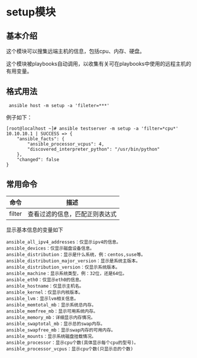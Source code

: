 # setup模块

## 基本介绍

这个模块可以搜集远端主机的信息，包括cpu、内存、硬盘。

这个模块被playbooks自动调用，以收集有关可在playbooks中使用的远程主机的有用变量。

## 格式用法

```shell
 ansible host -m setup -a 'fileter=***'
```

例子如下：

```shell
[root@localhost ~]# ansible testserver -m setup -a 'filter=*cpu*'
10.10.10.1 | SUCCESS => {
    "ansible_facts": {
        "ansible_processor_vcpus": 4,
        "discovered_interpreter_python": "/usr/bin/python"
    },
    "changed": false
}
```

## 常用命令

| 命令   | 描述                           |
| ------ | ------------------------------ |
| filter | 查看过滤的信息，匹配正则表达式 |

显示基本信息的变量如下

```shell
ansible_all_ipv4_addresses：仅显示ipv4的信息。
ansible_devices：仅显示磁盘设备信息。
ansible_distribution：显示是什么系统，例：centos,suse等。
ansible_distribution_major_version：显示是系统主版本。
ansible_distribution_version：仅显示系统版本。
ansible_machine：显示系统类型，例：32位，还是64位。
ansible_eth0：仅显示eth0的信息。
ansible_hostname：仅显示主机名。
ansible_kernel：仅显示内核版本。
ansible_lvm：显示lvm相关信息。
ansible_memtotal_mb：显示系统总内存。
ansible_memfree_mb：显示可用系统内存。
ansible_memory_mb：详细显示内存情况。
ansible_swaptotal_mb：显示总的swap内存。
ansible_swapfree_mb：显示swap内存的可用内存。
ansible_mounts：显示系统磁盘挂载情况。
ansible_processor：显示cpu个数(具体显示每个cpu的型号)。
ansible_processor_vcpus：显示cpu个数(只显示总的个数)
```

